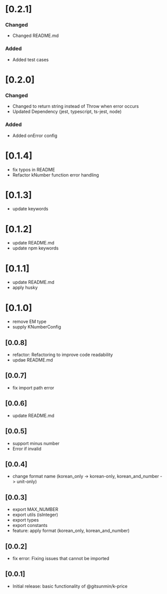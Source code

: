 <!-- https://keepachangelog.com/ko/1.0.0/ -->
# [0.2.1]
### Changed
- Changed README.md

### Added
- Added test cases


# [0.2.0]
### Changed
- Changed to return string instead of Throw when error occurs
- Updated Dependency (jest, typescript, ts-jest, node)

### Added
- Added onError config

# [0.1.4]
- fix typos in README
- Refactor kNumber function error handling

# [0.1.3]
- update keywords

# [0.1.2]
- update README.md
- update npm keywords

# [0.1.1]
- update README.md
- apply husky

# [0.1.0]
- remove EM type
- supply KNumberConfig

## [0.0.8]
- refactor: Refactoring to improve code readability
- updae README.md

## [0.0.7]
- fix import path error

## [0.0.6]
- update README.md

## [0.0.5]
- support minus number
- Error if invalid

## [0.0.4]
- change format name (korean_only -> korean-only, korean_and_number -> unit-only)

## [0.0.3]
- export MAX_NUMBER
- export utils (isInteger)
- export types
- export constants
- feature: apply format (korean_only, korean_and_number)

## [0.0.2]
- fix error: Fixing issues that cannot be imported

## [0.0.1]

- Initial release: basic functionality of @gitsunmin/k-price
